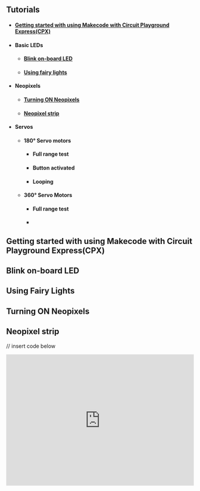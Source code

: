## Tutorials
- #### [Getting started with using Makecode with Circuit Playground Express(CPX)](#getting-started-with-using-makecode-with-circuit-playground-expresscpx-1)
- #### Basic LEDs
  - #### [Blink on-board LED](#blink-on-board-led-1)
  - #### [Using fairy lights](#using-fairy-lights-1)
- #### Neopixels
  - #### [Turning ON Neopixels](#turning-on-neopixels-1)
  - #### [Neopixel strip](#neopixel-strip-1)
- #### Servos
  - #### 180° Servo motors
    - #### Full range test
    - #### Button activated
    - #### Looping 
  - #### 360° Servo Motors
    - #### Full range test
    - ####
 

## Getting started with using Makecode with Circuit Playground Express(CPX)

## Blink on-board LED

## Using Fairy Lights

## Turning ON Neopixels

## Neopixel strip

// insert code below
<div style="position:relative;height:0;padding-bottom:70%;overflow:hidden;"><iframe style="position:absolute;top:0;left:0;width:100%;height:100%;" src="https://makecode.adafruit.com/#pub:_4ffFtM9FAP2L" frameborder="0" sandbox="allow-popups allow-forms allow-scripts allow-same-origin"></iframe></div>








<script src="https://makecode.com/gh-pages-embed.js"></script><script>makeCodeRender("{{ site.makecode.home_url }}", "{{ site.github.owner_name }}/{{ site.github.repository_name }}");</script>
